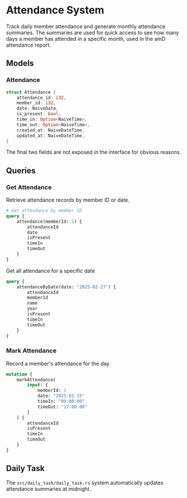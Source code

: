 # Attendance System

Track daily member attendance and generate monthly attendance summaries. The summaries are used for quick access to see how many days a member has attended in a specific month, used in the amD attendance report.

## Models

### Attendance
```rust
struct Attendance {
    attendance_id: i32,
    member_id: i32,
    date: NaiveDate,
    is_present: bool,
    time_in: Option<NaiveTime>,
    time_out: Option<NaiveTime>,
    created_at: NaiveDateTime,
    updated_at: NaiveDateTime,
}
```
The final two fields are not exposed in the interface for obvious reasons.

## Queries

### Get Attendance
Retrieve attendance records by member ID or date.

```graphql
# Get attendance by member ID
query {
    attendance(memberId: 1) {
        attendanceId
        date
        isPresent
        timeIn
        timeOut
    }
}
```

Get all attendance for a specific date

```graphql
query {
    attendanceByDate(date: "2025-02-27") {
        attendanceId
        memberId
        name
        year
        isPresent
        timeIn
        timeOut
    }
}
```

### Mark Attendance
Record a member's attendance for the day.

```graphql
mutation {
    markAttendance(
        input: {
            memberId: 1
            date: "2025-01-15"
            timeIn: "09:00:00"
            timeOut: "17:00:00"
        }
    ) {
        attendanceId
        isPresent
        timeIn
        timeOut
    }
}
```

## Daily Task

The `src/daily_task/daily_task.rs` system automatically updates attendance summaries at midnight.
